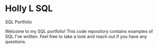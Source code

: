 # Holly L SQL
SQL Portfolio

Welcome to my SQL portfolio! This code repository contains examples of SQL I've written. Feel free to take a look and reach out if you have any questions.
